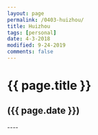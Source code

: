 ```yaml
---
layout: page
permalink: /0403-huizhou/
title: Huizhou
tags: [personal]
date: 4-3-2018
modified: 9-24-2019
comments: false
---
```


<h1>{{ page.title }}</h1>
<h2>({{ page.date }})</h2>
----
